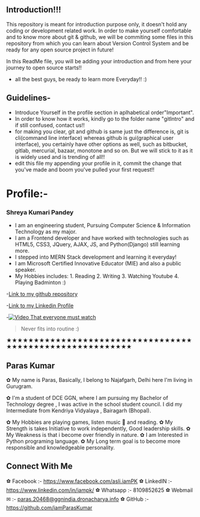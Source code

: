 ## Introduction!!!
This repository is meant for introduction purpose only, it doesn't hold any coding or development related work.
In order to make yourself comfortable and to know more about git & github, we will be commiting some files in this repository from which you can learn about Version Control System and be ready for any open source project in future!

In this ReadMe file, you will be adding your introduction and from here your journey to open source starts!!

- all the best guys, be ready to learn more Everyday!!  :)

## Guidelines-
- Introduce Yourself in the profile section in aplhabetical order"Important".
- In order to know how it works, kindly go to the folder name "gitIntro" and if still confused, contact us!! 
- for making you clear, git and github is same just the difference is, git is cli(command line interface) whereas github is gui(graphical user interface), you certainly have other options as well, such as bitbucket, gitlab, mercurial, bazaar, monotone and so on. But we will stick to it as it is widely used and is trending of all!!
- edit this file my appending your profile in it, commit the change that you've made and boom you've pulled your first request!!

# Profile:-

### Shreya Kumari Pandey
- I am an engineering student, Pursuing Computer Science & Information Technology as my major.
- I am a Frontend developer and have worked with technologies such as HTML5, CSS3, JQuery, AJAX, JS, and Python(Django) still learning more.
- I stepped into MERN Stack development and learning it everyday!
- I am Microsoft Certified Innovative Educator (MIE) and also a public speaker.
- My Hobbies includes: 1. Reading
                       2. Writing
                       3. Watching Youtube
                       4. Playing Badminton :)
                       
                       
-[Link to my github repository](https://www.github.com/shreyapy)

-[Link to my Linkedin Profile](https://www.linkedin.com/in/shreya-pandey-4b7b6214b/)

-[![Video That everyone must watch](http://img.youtube.com/vi/YOUTUBE_VIDEO_ID_HERE/0.jpg)](https://www.youtube.com/watch?v=-7TwMUyWSE0)
> Never fits into routine :)

★★★★★★★★★★★★★★★★★★★★★★★★★★★★★★★★★★★★★★★★★★★★★★★★★★★★★★★★★

## Paras Kumar ## 

✿ My name is Paras, Basically, I belong to Najafgarh, Delhi here I'm living in Gurugram.

✿ I'm a student of DCE GGN, where I am pursuing my Bachelor of Technology degree , I was active in the school student council. I did my Intermediate from Kendriya Vidyalaya , Bairagarh (Bhopal).

✿ My Hobbies are playing games, listen music 🎵  and reading. 
✿ My Strength is takes Initiative to work independently, Good leadership skills.
✿ My Weakness is that i become over friendly in nature.
✿ I am Interested in Python programing language.
✿ My Long term goal is to become more responsible and knowledgeable personality.

 ## Connect With Me ## 

⚽ Facebook   :- https://www.facebook.com/asli.iamPK
⚽ LinkedIN   :- https://www.linkedin.com/in/iampk/ 
⚽ Whatsapp   :- 8109852625 
⚽ Webmail ✉ :- paras.20468@ggnindia.dronacharya.info
⚽ GitHub     :- https://github.com/iamParasKumar
